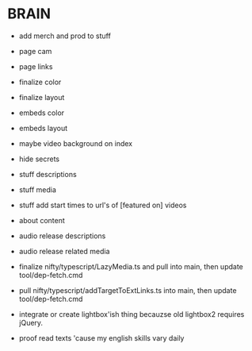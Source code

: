 # BRAIN

- add merch and prod to stuff

- page cam
- page links

- finalize color
- finalize layout

- embeds color
- embeds layout

- maybe video background on index
- hide secrets

- stuff descriptions
- stuff media
- stuff add start times to url's of [featured on] videos

- about content

- audio release descriptions
- audio release related media

- finalize nifty/typescript/LazyMedia.ts and pull into main, then update tool/dep-fetch.cmd
- pull nifty/typescript/addTargetToExtLinks.ts into main, then update tool/dep-fetch.cmd

- integrate or create lightbox'ish thing becauzse old lightbox2 requires jQuery.

- proof read texts 'cause my english skills vary daily
